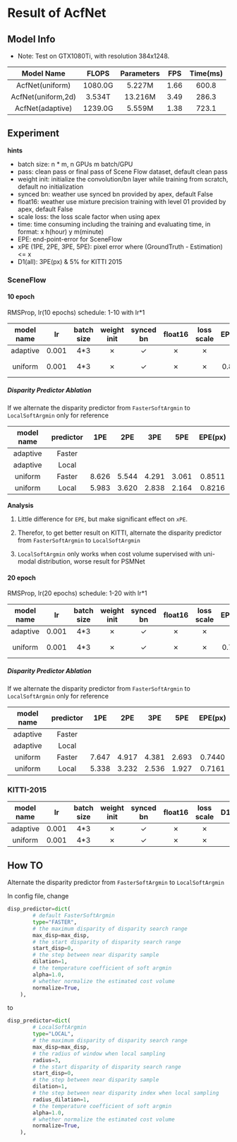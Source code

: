 # Result of AcfNet

## Model Info

* Note: Test on GTX1080Ti, with resolution 384x1248.

|    Model Name         |   FLOPS   | Parameters | FPS  | Time(ms) |
|:---------------------:|:---------:|:----------:|:----:|:--------:|
|  AcfNet(uniform)      | 1080.0G   |  5.227M    | 1.66 |  600.8   |
|  AcfNet(uniform,2d)   | 3.534T    |  13.216M   | 3.49 |  286.3   |
|  AcfNet(adaptive)     | 1239.0G   |  5.559M    | 1.38 |  723.1   |


## Experiment


**hints**

* batch size: n * m, n GPUs m batch/GPU
* pass: clean pass or final pass of Scene Flow dataset, default clean pass
* weight init: initialize the convolution/bn layer while training from scratch, default no initialization
* synced bn: weather use synced bn provided by apex, default False
* float16: weather use mixture precision training with level 01 provided by apex, default False
* scale loss: the loss scale factor when using apex
* time: time consuming including the training and evaluating time, in format: x h(hour) y m(minute)
* EPE: end-point-error for SceneFlow
* xPE (1PE, 2PE, 3PE, 5PE): pixel error where (GroundTruth - Estimation) <= x
* D1(all): 3PE(px) & 5% for KITTI 2015


### SceneFlow


#### 10 epoch

RMSProp, lr(10 epochs) schedule: 1-10 with lr\*1


|   model name   |  lr   |batch size |weight init| synced bn | float16   |loss scale | EPE(px)| time   | BaiDuYun | GoogleDrive |
|:--------------:|:-----:|:---------:|:---------:|:---------:|:---------:|:---------:|:------:|:------:|:--------:|:-----------:|
|    adaptive    | 0.001 | 4*3       | ✗         |  ✓        | ✗         | ✗         |
|    uniform     | 0.001 | 4*3       | ✗         |  ✓        | ✗         | ✗         | 0.8511 | 26h50m | [link][1], pw: 9s4e | [link][2]|


##### Disparity Predictor Ablation

If we alternate the disparity predictor from `FasterSoftArgmin` to `LocalSoftArgmin` only for reference


|   model name   | predictor |    1PE    |    2PE    |    3PE    |    5PE    | EPE(px)   |
|:--------------:|:---------:|:---------:|:---------:|:---------:|:---------:|:---------:|
|    adaptive    |   Faster  |
|    adaptive    |   Local   |
|    uniform     |   Faster  |   8.626   |   5.544   |   4.291   |   3.061   |   0.8511  |
|    uniform     |   Local   |   5.983   |   3.620   |   2.838   |   2.164   |   0.8216  |


**Analysis**

1. Little difference for `EPE`, but make significant effect on `xPE`.
 
2. Therefor, to get better result on KITTI, alternate the disparity predictor from `FasterSoftArgmin` to `LocalSoftArgmin`

3. `LocalSoftArgmin` only works when cost volume supervised with uni-modal distribution, worse result for PSMNet


#### 20 epoch

RMSProp, lr(20 epochs) schedule: 1-20 with lr\*1


|   model name   |  lr   |batch size |weight init| synced bn | float16   |loss scale | EPE(px)| time   | BaiDuYun | GoogleDrive |
|:--------------:|:-----:|:---------:|:---------:|:---------:|:---------:|:---------:|:------:|:------:|:--------:|:-----------:|
|    adaptive    | 0.001 | 4*3       | ✗         |  ✓        | ✗         | ✗         | 
|    uniform     | 0.001 | 4*3       | ✗         |  ✓        | ✗         | ✗         | 0.7440 | 56h53m | [link][1], pw: 9s4e | [link][2]|


##### Disparity Predictor Ablation

If we alternate the disparity predictor from `FasterSoftArgmin` to `LocalSoftArgmin` only for reference


|   model name   | predictor |    1PE    |    2PE    |    3PE    |    5PE    | EPE(px)   |
|:--------------:|:---------:|:---------:|:---------:|:---------:|:---------:|:---------:|
|    adaptive    |   Faster  |
|    adaptive    |   Local   |
|    uniform     |   Faster  |   7.647   |   4.917   |   4.381   |   2.693   |   0.7440  |
|    uniform     |   Local   |   5.338   |   3.232   |   2.536   |   1.927   |   0.7161  |


### KITTI-2015


|   model name   |  lr   |batch size |weight init| synced bn | float16   |loss scale | D1(all) |  time  | BaiDuYun | GoogleDrive |
|:--------------:|:-----:|:---------:|:---------:|:---------:|:---------:|:---------:|:-------:|:------:|:--------:|:-----------:|
|    adaptive    | 0.001 | 4*3       | ✗         |  ✓        | ✗         | ✗         | 
|    uniform     | 0.001 | 4*3       | ✗         |  ✓        | ✗         | ✗         |


## How TO

Alternate the disparity predictor from `FasterSoftArgmin` to `LocalSoftArgmin`

In config file, change
```python
disp_predictor=dict(
        # default FasterSoftArgmin
        type="FASTER",
        # the maximum disparity of disparity search range
        max_disp=max_disp,
        # the start disparity of disparity search range
        start_disp=0,
        # the step between near disparity sample
        dilation=1,
        # the temperature coefficient of soft argmin
        alpha=1.0,
        # whether normalize the estimated cost volume
        normalize=True,
    ),
```

to
```python
disp_predictor=dict(
        # LocalSoftArgmin
        type="LOCAL",
        # the maximum disparity of disparity search range
        max_disp=max_disp,
        # the radius of window when local sampling
        radius=3,
        # the start disparity of disparity search range
        start_disp=0,
        # the step between near disparity sample
        dilation=1,
        # the step between near disparity index when local sampling
        radius_dilation=1,
        # the temperature coefficient of soft argmin
        alpha=1.0,
        # whether normalize the estimated cost volume
        normalize=True,
    ),

```



[1]: https://pan.baidu.com/s/11sR2mUEhCyp06g7LXsFG2g
[2]: https://drive.google.com/open?id=1VwOrfEPfbdrzYvie2bVqUS1-8k_5_Yt1